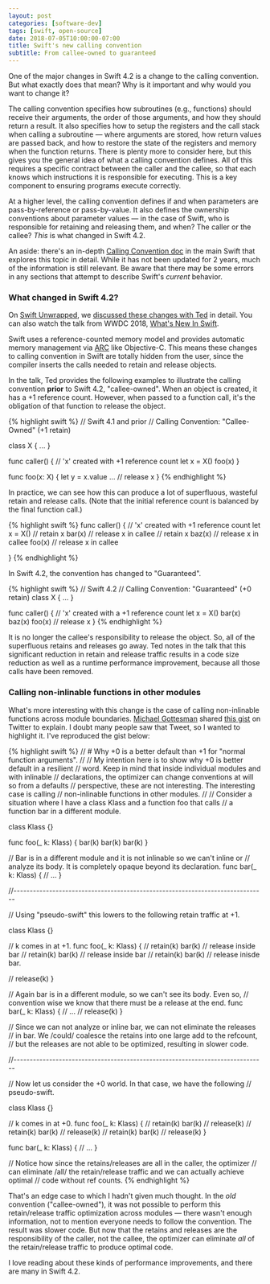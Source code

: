 ```yaml
---
layout: post
categories: [software-dev]
tags: [swift, open-source]
date: 2018-07-05T10:00:00-07:00
title: Swift's new calling convention
subtitle: From callee-owned to guaranteed
---
```


One of the major changes in Swift 4.2 is a change to the calling convention. But what exactly does that mean? Why is it important and why would you want to change it?

<!--excerpt-->

The calling convention specifies how subroutines (e.g., functions) should receive their arguments, the order of those arguments, and how they should return a result. It also specifies how to setup the registers and the call stack when calling a subroutine &mdash; where arguments are stored, how return values are passed back, and how to restore the state of the registers and memory when the function returns. There is plenty more to consider here, but this gives you the general idea of what a calling convention defines. All of this requires a specific contract between the caller and the callee, so that each knows which instructions it is responsible for executing. This is a key component to ensuring programs execute correctly.

At a higher level, the calling convention defines if and when parameters are pass-by-reference or pass-by-value. It also defines the ownership conventions about parameter values &mdash; in the case of Swift, who is responsible for retaining and releasing them, and when? The caller or the callee? *This* is what changed in Swift 4.2.

An aside: there's an in-depth [Calling Convention doc](https://github.com/apple/swift/blob/master/docs/CallingConvention.rst) in the main Swift that explores this topic in detail. While it has not been updated for 2 years, much of the information is still relevant. Be aware that there may be some errors in any sections that attempt to describe Swift's *current* behavior.

### What changed in Swift 4.2?

On [Swift Unwrapped](https://twitter.com/swift_unwrapped), we [discussed these changes with Ted](https://spec.fm/podcasts/swift-unwrapped/154699) in detail. You can also watch the talk from WWDC 2018, [What's New In Swift](https://developer.apple.com/videos/play/wwdc2018/401/).

Swift uses a reference-counted memory model and provides automatic memory management via [ARC](https://docs.swift.org/swift-book/LanguageGuide/AutomaticReferenceCounting.html) like Objective-C. This means these changes to calling convention in Swift are totally hidden from the user, since the compiler inserts the calls needed to retain and release objects.

In the talk, Ted provides the following examples to illustrate the calling convention **prior** to Swift 4.2, "callee-owned".
When an object is created, it has a +1 reference count. However, when passed to a function call, it's the obligation of that function to release the object.

{% highlight swift %}
// Swift 4.1 and prior
// Calling Convention: "Callee-Owned" (+1 retain)

class X { ... }

func caller() {
    // 'x' created with +1 reference count
    let x = X()
    foo(x)
}

func foo(x: X) {
    let y = x.value
    ...
    // release x
}
{% endhighlight %}

In practice, we can see how this can produce a lot of superfluous, wasteful retain and release calls. (Note that the initial reference count is balanced by the final function call.)

{% highlight swift %}
func caller() {
    // 'x' created with +1 reference count
    let x = X()
    // retain x
    bar(x) // release x in callee
    // retain x
    baz(x) // release x in callee
    foo(x) // release x in callee

}
{% endhighlight %}



In Swift 4.2, the convention has changed to "Guaranteed".

{% highlight swift %}
// Swift 4.2
// Calling Convention: "Guaranteed" (+0 retain)
class X { ... }

func caller() {
    // 'x' created with a +1 reference count
    let x = X()
    bar(x)
    baz(x)
    foo(x)
    // release x
}
{% endhighlight %}

It is no longer the callee's responsibility to release the object. So, all of the superfluous retains and releases go away. Ted notes in the talk that this significant reduction in retain and release traffic results in a code size reduction as well as a runtime performance improvement, because all those calls have been removed.

### Calling non-inlinable functions in other modules

What's more interesting with this change is the case of calling non-inlinable functions across module boundaries. [Michael Gottesman](https://twitter.com/gottesmang/status/1006952128198217729) shared [this gist](https://gist.github.com/gottesmm/524fca6a4e9fb3d5736a1b9d6686c5e8) on Twitter to explain. I doubt many people saw that Tweet, so I wanted to highlight it. I've reproduced the gist below:

{% highlight swift %}
// # Why +0 is a better default than +1 for "normal function arguments".
//
// My intention here is to show why +0 is better default in a resilient
// word. Keep in mind that inside individual modules and with inlinable
// declarations, the optimizer can change conventions at will so from a defaults
// perspective, these are not interesting. The interesting case is calling
// non-inlinable functions in other modules.
//
// Consider a situation where I have a class Klass and a function foo that calls
// a function bar in a different module.

class Klass {}

func foo(_ k: Klass) {
  bar(k)
  bar(k)
  bar(k)
}

// Bar is in a different module and it is not inlinable so we can't inline or
// analyze its body. It is completely opaque beyond its declaration.
func bar(_ k: Klass) {
  // ...
}

//------------------------------------------------------------------------------

// Using "pseudo-swift" this lowers to the following retain traffic at +1.

class Klass {}

// k comes in at +1.
func foo(_ k: Klass) {
  // retain(k)
  bar(k) // release inside bar
  // retain(k)
  bar(k) // release inside bar
  // retain(k)
  bar(k) // release inisde bar.

  // release(k)
}

// Again bar is in a different module, so we can't see its body. Even so,
// convention wise we know that there must be a release at the end.
func bar(_ k: Klass) {
  // ...
  // release(k)
}

// Since we can not analyze or inline bar, we can not eliminate the releases
// in bar. We /could/ coalesce the retains into one large add to the refcount,
// but the releases are not able to be optimized, resulting in slower code.

//------------------------------------------------------------------------------

// Now let us consider the +0 world. In that case, we have the following
// pseudo-swift.

class Klass {}

// k comes in at +0.
func foo(_ k: Klass) {
  // retain(k)
  bar(k)
  // release(k)
  // retain(k)
  bar(k)
  // release(k)
  // retain(k)
  bar(k)
  // release(k)
}

func bar(_ k: Klass) {
  // ...
}

// Notice how since the retains/releases are all in the caller, the optimizer
// can eliminate /all/ the retain/release traffic and we can actually achieve optimal
// code without ref counts.
{% endhighlight %}

That's an edge case to which I hadn't given much thought. In the *old* convention ("callee-owned"), it was not possible to perform this retain/release traffic optimization across modules &mdash; there wasn't enough information, not to mention everyone needs to follow the convention. The result was slower code. But now that the retains and releases are the responsibility of the caller, not the callee, the optimizer can eliminate *all* of the retain/release traffic to produce optimal code.

I love reading about these kinds of performance improvements, and there are many in Swift 4.2.
